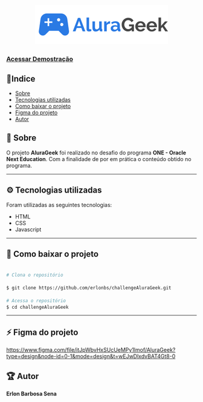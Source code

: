 <h1 align='center'>
    <img src="./assets/icons/Logo.svg">
</h1>


<h3>
    <a href='https://challenge-alura-geek-one.vercel.app/index.html'>Acessar Demostração</a>
</h3>

## 🧾Indice

- [Sobre](#📝-sobre)
- [Tecnologias utilizadas](#⚙-tecnologias-utilizadas)
- [Como baixar o projeto](#📁-como-baixar-o-projeto)
- [Figma do projeto](#⚡-figma-do-projeto)
- [Autor](#🏆-autor)

## 📝 Sobre
 O projeto **AluraGeek** foi realizado no desafio do programa **ONE - Oracle Next Education**. Com a finalidade de por em prática o conteúdo obtido no programa.

---

## ⚙ Tecnologias utilizadas

Foram utilizadas as seguintes tecnologias:

- HTML
- CSS
- Javascript

---

## 📁 Como baixar o projeto

```bash 

# Clona o repositório

$ git clone https://github.com/erlonbs/challengeAluraGeek.git

# Acessa o repositório
$ cd challengeAluraGeek

```

---

## ⚡ Figma do projeto

https://www.figma.com/file/itJpWbvHxSUcUeMPy1lmof/AluraGeek?type=design&node-id=0-1&mode=design&t=wEJwDlxdvBAT4Gt8-0



## 🏆 Autor

**Erlon Barbosa Sena**


